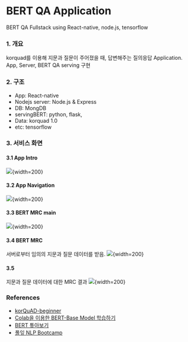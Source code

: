# BERT QA Application
BERT QA Fullstack using React-native, node.js, tensorflow

### 1. 개요
korquad를 이용해 지문과 질문이 주어졌을 때, 답변해주는 질의응답 Application.  
App, Server, BERT QA serving 구현

### 2. 구조
- App: React-native 
- Nodejs server: Node.js & Express
- DB: MongDB
- servingBERT: python, flask, 
- Data: korquad 1.0
- etc: tensorflow

### 3. 서비스 화면 
#### 3.1 App Intro  
![](./images/app_system.png){width=200}

#### 3.2 App Navigation
![](./images/app_nav.png){width=200}
#### 3.3 BERT MRC main
![](./images/app_mrc_main.png){width=200}
#### 3.4 BERT MRC 
서버로부터 임의의 지문과 질문 데이터를 받음.
![](./images/app_mrc_get_data.png){width=200}
#### 3.5 
지문과 질문 데이터에 대한 MRC 결과 
![](./images/app_mrc_result.png){width=200}


### References
- [korQuAD-beginner](https://github.com/graykode/KorQuAD-beginner)
- [Colab을 이용한 BERT-Base Model 학습하기](https://blog.nerdfactory.ai/2019/04/25/learn-bert-with-colab.html)
- [BERT 톺아보기](http://docs.likejazz.com/bert/)
- [풀잎 NLP Bootcamp](https://www.quantumdl.com/entry/12%EC%A3%BC%EC%B0%A82-BERT-Pre-training-of-Deep-Bidirectional-Transformers-for-Language-Understanding?category=691904)
